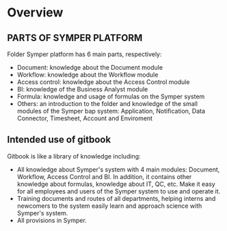 # Overview



## PARTS OF SYMPER PLATFORM

Folder Symper platform has 6 main parts, respectively:&#x20;

* Document: knowledge about the Document module&#x20;
* Workflow: knowledge about the Workflow module&#x20;
* Access control: knowledge about the Access Control module&#x20;
* BI: knowledge of the Business Analyst module&#x20;
* Formula: knowledge and usage of formulas on the Symper system&#x20;
* Others: an introduction to the folder and knowledge of the small modules of the Symper bap system: Application, Notification, Data Connector, Timesheet, Account and Enviroment

## Intended use of gitbook

Gitbook is like a library of knowledge including:&#x20;

* All knowledge about Symper's system with 4 main modules: Document, Workflow, Access Control and BI. In addition, it contains other knowledge about formulas, knowledge about IT, QC, etc. Make it easy for all employees and users of the Symper system to use and operate it.&#x20;
* Training documents and routes of all departments, helping interns and newcomers to the system easily learn and approach science with Symper's system.&#x20;
* All provisions in Symper.
